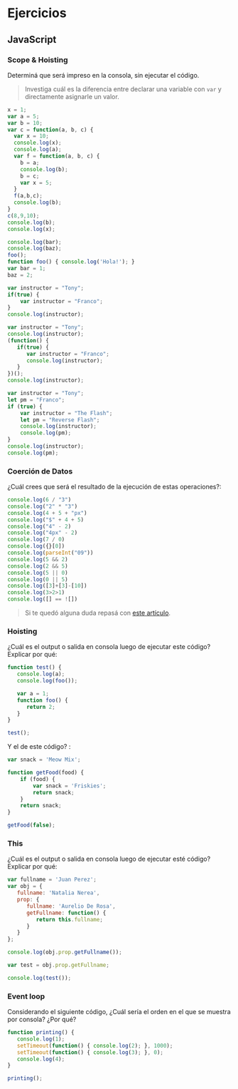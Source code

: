 
# Ejercicios

## JavaScript

### Scope & Hoisting

Determiná que será impreso en la consola, sin ejecutar el código.

> Investiga cuál es la diferencia entre declarar una variable con `var` y directamente asignarle un valor.

```javascript
x = 1;
var a = 5;
var b = 10;
var c = function(a, b, c) {
  var x = 10;
  console.log(x);
  console.log(a);
  var f = function(a, b, c) {
    b = a;
    console.log(b);
    b = c;
    var x = 5;
  }
  f(a,b,c);
  console.log(b);
}
c(8,9,10);
console.log(b);
console.log(x);
```

```javascript
console.log(bar);
console.log(baz);
foo();
function foo() { console.log('Hola!'); }
var bar = 1;
baz = 2;
```

```javascript
var instructor = "Tony";
if(true) {
    var instructor = "Franco";
}
console.log(instructor);
```

```javascript
var instructor = "Tony";
console.log(instructor);
(function() {
   if(true) {
      var instructor = "Franco";
      console.log(instructor);
   }
})();
console.log(instructor);
```
```javascript
var instructor = "Tony";
let pm = "Franco";
if (true) {
    var instructor = "The Flash";
    let pm = "Reverse Flash";
    console.log(instructor);
    console.log(pm);
}
console.log(instructor);
console.log(pm);
```
### Coerción de Datos

¿Cuál crees que será el resultado de la ejecución de estas operaciones?:

```javascript
console.log(6 / "3")
console.log("2" * "3")
console.log(4 + 5 + "px")
console.log("$" + 4 + 5)
console.log("4" - 2)
console.log("4px" - 2)
console.log(7 / 0)
console.log({}[0])
console.log(parseInt("09"))
console.log(5 && 2)
console.log(2 && 5)
console.log(5 || 0)
console.log(0 || 5)
console.log([3]+[3]-[10])
console.log(3>2>1)
console.log([] == ![])
```

> Si te quedó alguna duda repasá con [este artículo](http://javascript.info/tutorial/object-conversion).


### Hoisting

¿Cuál es el output o salida en consola luego de ejecutar este código? Explicar por qué:

```javascript
function test() {
   console.log(a);
   console.log(foo());

   var a = 1;
   function foo() {
      return 2;
   }
}

test();
```

Y el de este código? :

```javascript
var snack = 'Meow Mix';

function getFood(food) {
    if (food) {
        var snack = 'Friskies';
        return snack;
    }
    return snack;
}

getFood(false);
```


### This

¿Cuál es el output o salida en consola luego de ejecutar esté código? Explicar por qué:

```javascript
var fullname = 'Juan Perez';
var obj = {
   fullname: 'Natalia Nerea',
   prop: {
      fullname: 'Aurelio De Rosa',
      getFullname: function() {
         return this.fullname;
      }
   }
};

console.log(obj.prop.getFullname());

var test = obj.prop.getFullname;

console.log(test());
```

### Event loop

Considerando el siguiente código, ¿Cuál sería el orden en el que se muestra por consola? ¿Por qué?

```javascript
function printing() {
   console.log(1);
   setTimeout(function() { console.log(2); }, 1000);
   setTimeout(function() { console.log(3); }, 0);
   console.log(4);
}

printing();
```
